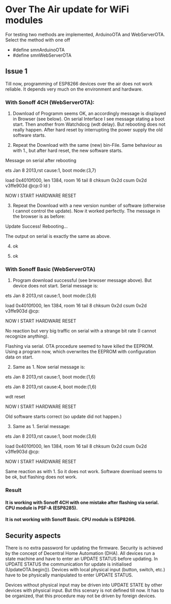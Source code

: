 # Over The Air update for WiFi modules
For testing two methods are implemented, ArduinoOTA and WebServerOTA. Select the method with one off
* #define smnArduinoOTA
* #define smnWebServerOTA

## Issue 1
Till now, programming of ESP8266 devices over the air does not work reliable.
It depends very much on the environment and hardware.

### With Sonoff 4CH (WebServerOTA):
1. Download of Programm seems OK, an accordingly message is displayed in Browser (see below). 
On serial Interface I see message stating a boot start. Then another from Watchdocg (wdt delay).
But rebooting does not really happen. After hard reset by interrupting the power supply the old software starts.

2. Repeat the Download with the same (new) bin-File. Same behaviour as with 1., but after hard reset, the new software starts.

Message on serial after rebooting

 ets Jan  8 2013,rst cause:1, boot mode:(3,7)

 load 0x4010f000, len 1384, room 16 
 tail 8
 chksum 0x2d
 csum 0x2d
 v3ffe903d
 @cp:0
 ld
 ) 

NOW I START HARDWARE RESET


3. Repeat the Download with a new version number of software (otherwise I cannot control the update). Now it worked perfectly. The message in the browser is as before:

Update Success! Rebooting...

The output on serial is exactly the same as above.

4. ok

5. ok

### With Sonoff Basic (WebServerOTA)

1. Program download successful (see brwoser message above). But device does not start. Serial message is:

 ets Jan  8 2013,rst cause:1, boot mode:(3,6)

 load 0x4010f000, len 1384, room 16 
 tail 8
 chksum 0x2d
 csum 0x2d
 v3ffe903d
 @cp:

NOW I START HARDWARE RESET

No reaction but very big traffic on serial with a strange bit rate (I cannot recognize anything).

Flashing via serial. OTA procedure seemed to have killed the EEPROM. 
Using a program now, which overwrites the EEPROM with configuration data on start.

2. Same as 1. Now serial message is:

 ets Jan  8 2013,rst cause:1, boot mode:(1,6)


 ets Jan  8 2013,rst cause:4, boot mode:(1,6)

 wdt reset

NOW I START HARDWARE RESET

Old software starts correct (so update did not happen.)

3. Same as 1. Serial message:

 ets Jan  8 2013,rst cause:1, boot mode:(3,6)

 load 0x4010f000, len 1384, room 16 
 tail 8
 chksum 0x2d
 csum 0x2d
 v3ffe903d
 @cp:

NOW I START HARDWARE RESET

Same reaction as with 1. So it does not work. Software download seems to be ok, but flashing does not work.

### Result

#### It is working with Sonoff 4CH with one mistake after flashing via serial. CPU module is PSF-A (ESP8285).
#### It is not working with Sonoff Basic. CPU module is ESP8266.

## Security aspects
There is no extra password for updating the firmware.
Security is achieved by the concept of Decentral Home Automation (DHA).
All devices run a state machine and have to enter an UPDATE STATUS before updating.
In UPDATE STATUS the communication for update is initialised (UpdateOTA.begin()).
Devices with local physical input (button, switch, etc.) have to be physically manipulated to enter UPDATE STATUS.

Devices without physical input may be driven into UPDATE STATE by other devices with physical input.
But this scenary is not defined till now. 
It has to be organized, that this procedure may not be driven by foreign devices.

